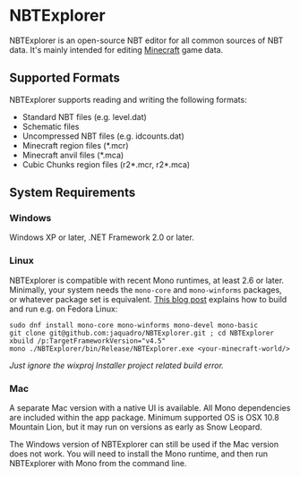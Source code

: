 # NBTExplorer

NBTExplorer is an open-source NBT editor for all common sources of NBT data.  It's mainly intended for editing [Minecraft](http://www.minecraft.net) game data.

## Supported Formats

NBTExplorer supports reading and writing the following formats:

* Standard NBT files (e.g. level.dat)
* Schematic files
* Uncompressed NBT files (e.g. idcounts.dat)
* Minecraft region files (*.mcr)
* Minecraft anvil files (*.mca)
* Cubic Chunks region files (r2*.mcr, r2*.mca)

## System Requirements

### Windows

Windows XP or later, .NET Framework 2.0 or later.

### Linux

NBTExplorer is compatible with recent Mono runtimes, at least 2.6 or later.
Minimally, your system needs the `mono-core` and `mono-winforms` packages, or whatever package set is equivalent. [This blog post](http://blog2.vorburger.ch/2017/02/how-build-mono-app-like-eg-minecraft.html) explains how to build and run e.g. on Fedora Linux:

    sudo dnf install mono-core mono-winforms mono-devel mono-basic
    git clone git@github.com:jaquadro/NBTExplorer.git ; cd NBTExplorer
    xbuild /p:TargetFrameworkVersion="v4.5"
    mono ./NBTExplorer/bin/Release/NBTExplorer.exe <your-minecraft-world/>

_Just ignore the wixproj Installer project related build error._

### Mac

A separate Mac version with a native UI is available.  All Mono dependencies are included within the app package.
Minimum supported OS is OSX 10.8 Mountain Lion, but it may run on versions as early as Snow Leopard.

The Windows version of NBTExplorer can still be used if the Mac version does not work.  You will need to install the
Mono runtime, and then run NBTExplorer with Mono from the command line.
